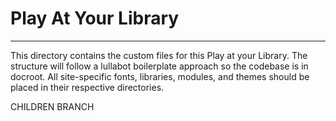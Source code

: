 # Play At Your Library
--------------------

This directory contains the custom files for this Play at your Library. 
The structure will follow a lullabot boilerplate approach so the codebase
is in docroot. All site-specific fonts, libraries, modules, and themes 
should be placed in their respective directories.

CHILDREN BRANCH
